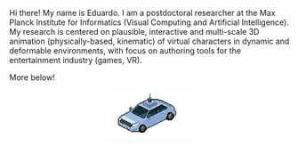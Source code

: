 Hi there! My name is Eduardo. I am a postdoctoral researcher at the Max Planck Institute for Informatics (Visual Computing and Artificial Intelligence). My research is centered on plausible, interactive and multi-scale 3D animation (physically-based, kinematic) of virtual characters in dynamic and deformable environments, with focus on authoring tools for the entertainment industry (games, VR).

More below!

<p align="center">
	<a href="https://www.edualvarado.com"><img src="gifs/car_final_256_header.gif" width="35%"></a><br>
</p>

<!--
**edualvarado/edualvarado** is a ✨ _special_ ✨ repository because its `README.md` (this file) appears on your GitHub profile.

Here are some ideas to get you started:

- 🔭 I’m currently working on ...
- 🌱 I’m currently learning ...
- 👯 I’m looking to collaborate on ...
- 🤔 I’m looking for help with ...
- 💬 Ask me about ...
- 📫 How to reach me: ...
- 😄 Pronouns: ...
- ⚡ Fun fact: ...
-->
